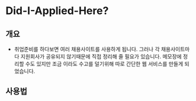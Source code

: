 # Did-I-Applied-Here?

## 개요

- 취업준비를 하다보면 여러 채용사이트를 사용하게 됩니다. 그러나 각 채용사이트마다 지원회사가 공유되지 않기때문에
  직접 정리해 줄 필요가 있습니다. 메모장에 정리할 수도 있지만 조금 이라도 수고를 덜기위해 따로 간단한 웹 서비스를 만들게 되었습니다.

## 사용법

